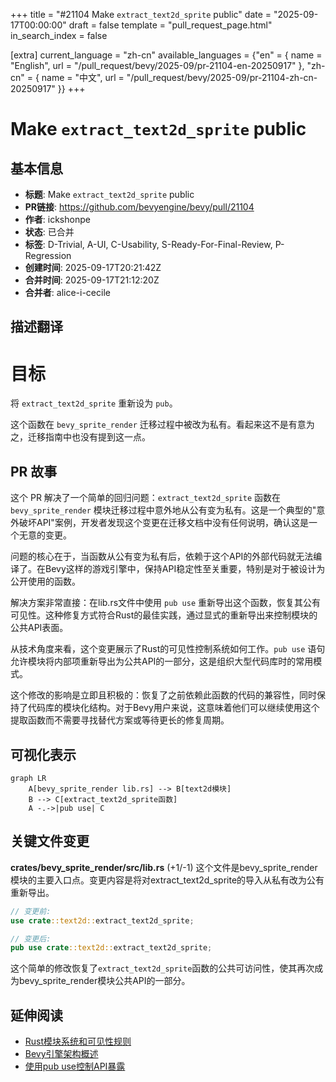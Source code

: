 +++
title = "#21104 Make `extract_text2d_sprite` public"
date = "2025-09-17T00:00:00"
draft = false
template = "pull_request_page.html"
in_search_index = false

[extra]
current_language = "zh-cn"
available_languages = {"en" = { name = "English", url = "/pull_request/bevy/2025-09/pr-21104-en-20250917" }, "zh-cn" = { name = "中文", url = "/pull_request/bevy/2025-09/pr-21104-zh-cn-20250917" }}
+++

# Make `extract_text2d_sprite` public

## 基本信息
- **标题**: Make `extract_text2d_sprite` public
- **PR链接**: https://github.com/bevyengine/bevy/pull/21104
- **作者**: ickshonpe
- **状态**: 已合并
- **标签**: D-Trivial, A-UI, C-Usability, S-Ready-For-Final-Review, P-Regression
- **创建时间**: 2025-09-17T20:21:42Z
- **合并时间**: 2025-09-17T21:12:20Z
- **合并者**: alice-i-cecile

## 描述翻译
# 目标

将 `extract_text2d_sprite` 重新设为 `pub`。

这个函数在 `bevy_sprite_render` 迁移过程中被改为私有。看起来这不是有意为之，迁移指南中也没有提到这一点。

## PR 故事

这个 PR 解决了一个简单的回归问题：`extract_text2d_sprite` 函数在 `bevy_sprite_render` 模块迁移过程中意外地从公有变为私有。这是一个典型的"意外破坏API"案例，开发者发现这个变更在迁移文档中没有任何说明，确认这是一个无意的变更。

问题的核心在于，当函数从公有变为私有后，依赖于这个API的外部代码就无法编译了。在Bevy这样的游戏引擎中，保持API稳定性至关重要，特别是对于被设计为公开使用的函数。

解决方案非常直接：在lib.rs文件中使用 `pub use` 重新导出这个函数，恢复其公有可见性。这种修复方式符合Rust的最佳实践，通过显式的重新导出来控制模块的公共API表面。

从技术角度来看，这个变更展示了Rust的可见性控制系统如何工作。`pub use` 语句允许模块将内部项重新导出为公共API的一部分，这是组织大型代码库时的常用模式。

这个修改的影响是立即且积极的：恢复了之前依赖此函数的代码的兼容性，同时保持了代码库的模块化结构。对于Bevy用户来说，这意味着他们可以继续使用这个提取函数而不需要寻找替代方案或等待更长的修复周期。

## 可视化表示

```mermaid
graph LR
    A[bevy_sprite_render lib.rs] --> B[text2d模块]
    B --> C[extract_text2d_sprite函数]
    A -.->|pub use| C
```

## 关键文件变更

**crates/bevy_sprite_render/src/lib.rs** (+1/-1)
这个文件是bevy_sprite_render模块的主要入口点。变更内容是将对extract_text2d_sprite的导入从私有改为公有重新导出。

```rust
// 变更前:
use crate::text2d::extract_text2d_sprite;

// 变更后:
pub use crate::text2d::extract_text2d_sprite;
```

这个简单的修改恢复了`extract_text2d_sprite`函数的公共可访问性，使其再次成为bevy_sprite_render模块公共API的一部分。

## 延伸阅读

- [Rust模块系统和可见性规则](https://doc.rust-lang.org/book/ch07-02-defining-modules-to-control-scope-and-privacy.html)
- [Bevy引擎架构概述](https://bevyengine.org/learn/book/introduction/)
- [使用pub use控制API暴露](https://doc.rust-lang.org/rust-by-example/mod/use_decl.html)